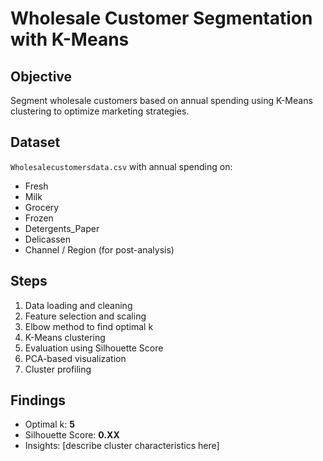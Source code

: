# Wholesale Customer Segmentation with K-Means

## Objective
Segment wholesale customers based on annual spending using K-Means clustering to optimize marketing strategies.

## Dataset
`Wholesalecustomersdata.csv` with annual spending on:
- Fresh
- Milk
- Grocery
- Frozen
- Detergents_Paper
- Delicassen
- Channel / Region (for post-analysis)

## Steps
1. Data loading and cleaning
2. Feature selection and scaling
3. Elbow method to find optimal k
4. K-Means clustering
5. Evaluation using Silhouette Score
6. PCA-based visualization
7. Cluster profiling

## Findings
- Optimal k: **5**
- Silhouette Score: **0.XX**
- Insights: [describe cluster characteristics here]

